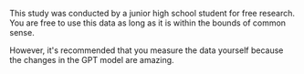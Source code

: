 This study was conducted by a junior high school student for free research.
You are free to use this data as long as it is within the bounds of common sense.

However, it's recommended that you measure the data yourself because the changes in the GPT model are amazing.
